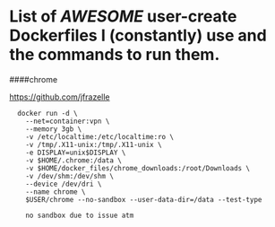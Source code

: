 # List of *AWESOME* user-create Dockerfiles I (constantly) use and the commands to run them.


####chrome

https://github.com/jfrazelle

```
  docker run -d \
    --net=container:vpn \
    --memory 3gb \
    -v /etc/localtime:/etc/localtime:ro \
    -v /tmp/.X11-unix:/tmp/.X11-unix \
    -e DISPLAY=unix$DISPLAY \
    -v $HOME/.chrome:/data \
    -v $HOME/docker_files/chrome_downloads:/root/Downloads \
    -v /dev/shm:/dev/shm \
    --device /dev/dri \
    --name chrome \
    $USER/chrome --no-sandbox --user-data-dir=/data --test-type

    no sandbox due to issue atm
```

